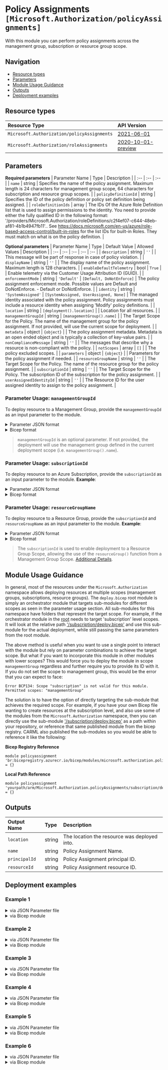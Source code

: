 # Policy Assignments `[Microsoft.Authorization/policyAssignments]`

With this module you can perform policy assignments across the management group, subscription or resource group scope.

## Navigation

- [Resource types](#Resource-types)
- [Parameters](#Parameters)
- [Module Usage Guidance](#Module-Usage-Guidance)
- [Outputs](#Outputs)
- [Deployment examples](#Deployment-examples)

## Resource types

| Resource Type | API Version |
| :-- | :-- |
| `Microsoft.Authorization/policyAssignments` | [2021-06-01](https://docs.microsoft.com/en-us/azure/templates/Microsoft.Authorization/2021-06-01/policyAssignments) |
| `Microsoft.Authorization/roleAssignments` | [2020-10-01-preview](https://docs.microsoft.com/en-us/azure/templates/Microsoft.Authorization/2020-10-01-preview/roleAssignments) |

## Parameters

**Required parameters**
| Parameter Name | Type | Description |
| :-- | :-- | :-- |
| `name` | string | Specifies the name of the policy assignment. Maximum length is 24 characters for management group scope, 64 characters for subscription and resource group scopes. |
| `policyDefinitionId` | string | Specifies the ID of the policy definition or policy set definition being assigned. |
| `roleDefinitionIds` | array | The IDs Of the Azure Role Definition list that is used to assign permissions to the identity. You need to provide either the fully qualified ID in the following format: '/providers/Microsoft.Authorization/roleDefinitions/c2f4ef07-c644-48eb-af81-4b1b4947fb11'.. See https://docs.microsoft.com/en-us/azure/role-based-access-control/built-in-roles for the list IDs for built-in Roles. They must match on what is on the policy definition. |

**Optional parameters**
| Parameter Name | Type | Default Value | Allowed Values | Description |
| :-- | :-- | :-- | :-- | :-- |
| `description` | string | `''` |  | This message will be part of response in case of policy violation. |
| `displayName` | string | `''` |  | The display name of the policy assignment. Maximum length is 128 characters. |
| `enableDefaultTelemetry` | bool | `True` |  | Enable telemetry via the Customer Usage Attribution ID (GUID). |
| `enforcementMode` | string | `'Default'` | `[Default, DoNotEnforce]` | The policy assignment enforcement mode. Possible values are Default and DoNotEnforce. - Default or DoNotEnforce. |
| `identity` | string | `'SystemAssigned'` | `[SystemAssigned, UserAssigned, None]` | The managed identity associated with the policy assignment. Policy assignments must include a resource identity when assigning 'Modify' policy definitions. |
| `location` | string | `[deployment().location]` |  | Location for all resources. |
| `managementGroupId` | string | `[managementGroup().name]` |  | The Target Scope for the Policy. The name of the management group for the policy assignment. If not provided, will use the current scope for deployment. |
| `metadata` | object | `{object}` |  | The policy assignment metadata. Metadata is an open ended object and is typically a collection of key-value pairs. |
| `nonComplianceMessage` | string | `''` |  | The messages that describe why a resource is non-compliant with the policy. |
| `notScopes` | array | `[]` |  | The policy excluded scopes. |
| `parameters` | object | `{object}` |  | Parameters for the policy assignment if needed. |
| `resourceGroupName` | string | `''` |  | The Target Scope for the Policy. The name of the resource group for the policy assignment. |
| `subscriptionId` | string | `''` |  | The Target Scope for the Policy. The subscription ID of the subscription for the policy assignment. |
| `userAssignedIdentityId` | string | `''` |  | The Resource ID for the user assigned identity to assign to the policy assignment. |


### Parameter Usage: `managementGroupId`

To deploy resource to a Management Group, provide the `managementGroupId` as an input parameter to the module.

<details>

<summary>Parameter JSON format</summary>

```json
"managementGroupId": {
    "value": "contoso-group"
}
```

</details>


<details>

<summary>Bicep format</summary>

```bicep
managementGroupId: 'contoso-group'
```

</details>
<p>

> `managementGroupId` is an optional parameter. If not provided, the deployment will use the management group defined in the current deployment scope (i.e. `managementGroup().name`).

### Parameter Usage: `subscriptionId`

To deploy resource to an Azure Subscription, provide the `subscriptionId` as an input parameter to the module. **Example**:

<details>

<summary>Parameter JSON format</summary>

```json
"subscriptionId": {
    "value": "12345678-b049-471c-95af-123456789012"
}
```

</details>

<details>

<summary>Bicep format</summary>

```bicep
subscriptionId: '12345678-b049-471c-95af-123456789012'
```

</details>
<p>

### Parameter Usage: `resourceGroupName`

To deploy resource to a Resource Group, provide the `subscriptionId` and `resourceGroupName` as an input parameter to the module. **Example**:

<details>

<summary>Parameter JSON format</summary>

```json
"subscriptionId": {
    "value": "12345678-b049-471c-95af-123456789012"
},
"resourceGroupName": {
    "value": "target-resourceGroup"
}
```

</details>


<details>

<summary>Bicep format</summary>

```bicep
subscriptionId: '12345678-b049-471c-95af-123456789012'
resourceGroupName: 'target-resourceGroup'
```

</details>
<p>

> The `subscriptionId` is used to enable deployment to a Resource Group Scope, allowing the use of the `resourceGroup()` function from a Management Group Scope. [Additional Details](https://github.com/Azure/bicep/pull/1420).

## Module Usage Guidance

In general, most of the resources under the `Microsoft.Authorization` namespace allows deploying resources at multiple scopes (management groups, subscriptions, resource groups). The `deploy.bicep` root module is simply an orchestrator module that targets sub-modules for different scopes as seen in the parameter usage section. All sub-modules for this namespace have folders that represent the target scope. For example, if the orchestrator module in the [root](deploy.bicep) needs to target 'subscription' level scopes. It will look at the relative path ['/subscription/deploy.bicep'](./subscription/deploy.bicep) and use this sub-module for the actual deployment, while still passing the same parameters from the root module.

The above method is useful when you want to use a single point to interact with the module but rely on parameter combinations to achieve the target scope. But what if you want to incorporate this module in other modules with lower scopes? This would force you to deploy the module in scope `managementGroup` regardless and further require you to provide its ID with it. If you do not set the scope to management group, this would be the error that you can expect to face:

```bicep
Error BCP134: Scope "subscription" is not valid for this module. Permitted scopes: "managementGroup"
```

The solution is to have the option of directly targeting the sub-module that achieves the required scope. For example, if you have your own Bicep file wanting to create resources at the subscription level, and also use some of the modules from the `Microsoft.Authorization` namespace, then you can directly use the sub-module ['/subscription/deploy.bicep'](./subscription/deploy.bicep) as a path within your repository, or reference that same published module from the bicep registry. CARML also published the sub-modules so you would be able to reference it like the following:

**Bicep Registry Reference**
```bicep
module policyassignment 'br:bicepregistry.azurecr.io/bicep/modules/microsoft.authorization.policyassignments.subscription:version' = {}
```
**Local Path Reference**
```bicep
module policyassignment 'yourpath/arm/Microsoft.Authorization.policyAssignments/subscription/deploy.bicep' = {}
```

## Outputs

| Output Name | Type | Description |
| :-- | :-- | :-- |
| `location` | string | The location the resource was deployed into. |
| `name` | string | Policy Assignment Name. |
| `principalId` | string | Policy Assignment principal ID. |
| `resourceId` | string | Policy Assignment resource ID. |

## Deployment examples

<h3>Example 1</h3>

<details>

<summary>via JSON Parameter file</summary>

```json
{
    "$schema": "https://schema.management.azure.com/schemas/2019-04-01/deploymentParameters.json#",
    "contentVersion": "1.0.0.0",
    "parameters": {
        "name": {
            "value": "<<namePrefix>>-min-mg-polAss"
        },
        "policyDefinitionID": {
            "value": "/providers/Microsoft.Authorization/policyDefinitions/06a78e20-9358-41c9-923c-fb736d382a4d"
        }
    }
}
```

</details>

<details>

<summary>via Bicep module</summary>

```bicep
module policyAssignments './Microsoft.Authorization/policyAssignments/deploy.bicep' = {
  name: '${uniqueString(deployment().name)}-policyAssignments'
  params: {
    name: '<<namePrefix>>-min-mg-polAss'
    policyDefinitionID: '/providers/Microsoft.Authorization/policyDefinitions/06a78e20-9358-41c9-923c-fb736d382a4d'
  }
}
```

</details>
<p>

<h3>Example 2</h3>

<details>

<summary>via JSON Parameter file</summary>

```json
{
    "$schema": "https://schema.management.azure.com/schemas/2019-04-01/deploymentParameters.json#",
    "contentVersion": "1.0.0.0",
    "parameters": {
        "name": {
            "value": "<<namePrefix>>-mg-polAss"
        },
        "displayName": {
            "value": "[Display Name] Policy Assignment at the management group scope"
        },
        "description": {
            "value": "[Description] Policy Assignment at the management group scope"
        },
        "policyDefinitionId": {
            "value": "/providers/Microsoft.Authorization/policyDefinitions/4f9dc7db-30c1-420c-b61a-e1d640128d26"
        },
        "parameters": {
            "value": {
                "tagName": {
                    "value": "env"
                },
                "tagValue": {
                    "value": "prod"
                }
            }
        },
        "nonComplianceMessage": {
            "value": "Violated Policy Assignment - This is a Non Compliance Message"
        },
        "enforcementMode": {
            "value": "DoNotEnforce"
        },
        "metadata": {
            "value": {
                "category": "Security",
                "version": "1.0"
            }
        },
        "location": {
            "value": "australiaeast"
        },
        "notScopes": {
            "value": [
                "/subscriptions/<<subscriptionId>>/resourceGroups/validation-rg"
            ]
        },
        "identity": {
            "value": "SystemAssigned"
        },
        "roleDefinitionIds": {
            "value": [
                "/providers/microsoft.authorization/roleDefinitions/b24988ac-6180-42a0-ab88-20f7382dd24c"
            ]
        },
        "managementGroupId": {
            "value": "<<managementGroupId>>"
        }
    }
}
```

</details>

<details>

<summary>via Bicep module</summary>

```bicep
module policyAssignments './Microsoft.Authorization/policyAssignments/deploy.bicep' = {
  name: '${uniqueString(deployment().name)}-policyAssignments'
  params: {
    name: '<<namePrefix>>-mg-polAss'
    displayName: '[Display Name] Policy Assignment at the management group scope'
    description: '[Description] Policy Assignment at the management group scope'
    policyDefinitionId: '/providers/Microsoft.Authorization/policyDefinitions/4f9dc7db-30c1-420c-b61a-e1d640128d26'
    parameters: {
      tagName: {
        value: 'env'
      }
      tagValue: {
        value: 'prod'
      }
    }
    nonComplianceMessage: 'Violated Policy Assignment - This is a Non Compliance Message'
    enforcementMode: 'DoNotEnforce'
    metadata: {
      category: 'Security'
      version: '1.0'
    }
    location: 'australiaeast'
    notScopes: [
      '/subscriptions/<<subscriptionId>>/resourceGroups/validation-rg'
    ]
    identity: 'SystemAssigned'
    roleDefinitionIds: [
      '/providers/microsoft.authorization/roleDefinitions/b24988ac-6180-42a0-ab88-20f7382dd24c'
    ]
    managementGroupId: '<<managementGroupId>>'
  }
}
```

</details>
<p>

<h3>Example 3</h3>

<details>

<summary>via JSON Parameter file</summary>

```json
{
    "$schema": "https://schema.management.azure.com/schemas/2019-04-01/deploymentParameters.json#",
    "contentVersion": "1.0.0.0",
    "parameters": {
        "name": {
            "value": "<<namePrefix>>-min-rg-polAss"
        },
        "policyDefinitionID": {
            "value": "/providers/Microsoft.Authorization/policyDefinitions/06a78e20-9358-41c9-923c-fb736d382a4d"
        },
        "subscriptionId": {
            "value": "<<subscriptionId>>"
        },
        "resourceGroupName": {
            "value": "validation-rg"
        }
    }
}
```

</details>

<details>

<summary>via Bicep module</summary>

```bicep
module policyAssignments './Microsoft.Authorization/policyAssignments/deploy.bicep' = {
  name: '${uniqueString(deployment().name)}-policyAssignments'
  params: {
    name: '<<namePrefix>>-min-rg-polAss'
    policyDefinitionID: '/providers/Microsoft.Authorization/policyDefinitions/06a78e20-9358-41c9-923c-fb736d382a4d'
    subscriptionId: '<<subscriptionId>>'
    resourceGroupName: 'validation-rg'
  }
}
```

</details>
<p>

<h3>Example 4</h3>

<details>

<summary>via JSON Parameter file</summary>

```json
{
    "$schema": "https://schema.management.azure.com/schemas/2019-04-01/deploymentParameters.json#",
    "contentVersion": "1.0.0.0",
    "parameters": {
        "name": {
            "value": "<<namePrefix>>-rg-polAss"
        },
        "displayName": {
            "value": "[Display Name] Policy Assignment at the resource group scope"
        },
        "description": {
            "value": "[Description] Policy Assignment at the resource group scope"
        },
        "policyDefinitionId": {
            "value": "/providers/Microsoft.Authorization/policyDefinitions/4f9dc7db-30c1-420c-b61a-e1d640128d26"
        },
        "parameters": {
            "value": {
                "tagName": {
                    "value": "env"
                },
                "tagValue": {
                    "value": "prod"
                }
            }
        },
        "nonComplianceMessage": {
            "value": "Violated Policy Assignment - This is a Non Compliance Message"
        },
        "enforcementMode": {
            "value": "DoNotEnforce"
        },
        "metadata": {
            "value": {
                "category": "Security",
                "version": "1.0"
            }
        },
        "location": {
            "value": "australiaeast"
        },
        "notScopes": {
            "value": [
                "/subscriptions/<<subscriptionId>>/resourceGroups/validation-rg/providers/Microsoft.KeyVault/vaults/adp-<<namePrefix>>-az-kv-x-001"
            ]
        },
        "identity": {
            "value": "UserAssigned"
        },
        "userAssignedIdentityId": {
            "value": "/subscriptions/<<subscriptionId>>/resourcegroups/validation-rg/providers/Microsoft.ManagedIdentity/userAssignedIdentities/adp-<<namePrefix>>-az-msi-x-001"
        },
        "roleDefinitionIds": {
            "value": [
                "/providers/microsoft.authorization/roleDefinitions/b24988ac-6180-42a0-ab88-20f7382dd24c"
            ]
        },
        "subscriptionId": {
            "value": "<<subscriptionId>>"
        },
        "resourceGroupName": {
            "value": "validation-rg"
        }
    }
}
```

</details>

<details>

<summary>via Bicep module</summary>

```bicep
module policyAssignments './Microsoft.Authorization/policyAssignments/deploy.bicep' = {
  name: '${uniqueString(deployment().name)}-policyAssignments'
  params: {
    name: '<<namePrefix>>-rg-polAss'
    displayName: '[Display Name] Policy Assignment at the resource group scope'
    description: '[Description] Policy Assignment at the resource group scope'
    policyDefinitionId: '/providers/Microsoft.Authorization/policyDefinitions/4f9dc7db-30c1-420c-b61a-e1d640128d26'
    parameters: {
      tagName: {
        value: 'env'
      }
      tagValue: {
        value: 'prod'
      }
    }
    nonComplianceMessage: 'Violated Policy Assignment - This is a Non Compliance Message'
    enforcementMode: 'DoNotEnforce'
    metadata: {
      category: 'Security'
      version: '1.0'
    }
    location: 'australiaeast'
    notScopes: [
      '/subscriptions/<<subscriptionId>>/resourceGroups/validation-rg/providers/Microsoft.KeyVault/vaults/adp-<<namePrefix>>-az-kv-x-001'
    ]
    identity: 'UserAssigned'
    userAssignedIdentityId: '/subscriptions/<<subscriptionId>>/resourcegroups/validation-rg/providers/Microsoft.ManagedIdentity/userAssignedIdentities/adp-<<namePrefix>>-az-msi-x-001'
    roleDefinitionIds: [
      '/providers/microsoft.authorization/roleDefinitions/b24988ac-6180-42a0-ab88-20f7382dd24c'
    ]
    subscriptionId: '<<subscriptionId>>'
    resourceGroupName: 'validation-rg'
  }
}
```

</details>
<p>

<h3>Example 5</h3>

<details>

<summary>via JSON Parameter file</summary>

```json
{
    "$schema": "https://schema.management.azure.com/schemas/2019-04-01/deploymentParameters.json#",
    "contentVersion": "1.0.0.0",
    "parameters": {
        "name": {
            "value": "<<namePrefix>>-min-sub-polAss"
        },
        "policyDefinitionID": {
            "value": "/providers/Microsoft.Authorization/policyDefinitions/06a78e20-9358-41c9-923c-fb736d382a4d"
        },
        "subscriptionId": {
            "value": "<<subscriptionId>>"
        }
    }
}
```

</details>

<details>

<summary>via Bicep module</summary>

```bicep
module policyAssignments './Microsoft.Authorization/policyAssignments/deploy.bicep' = {
  name: '${uniqueString(deployment().name)}-policyAssignments'
  params: {
    name: '<<namePrefix>>-min-sub-polAss'
    policyDefinitionID: '/providers/Microsoft.Authorization/policyDefinitions/06a78e20-9358-41c9-923c-fb736d382a4d'
    subscriptionId: '<<subscriptionId>>'
  }
}
```

</details>
<p>

<h3>Example 6</h3>

<details>

<summary>via JSON Parameter file</summary>

```json
{
    "$schema": "https://schema.management.azure.com/schemas/2019-04-01/deploymentParameters.json#",
    "contentVersion": "1.0.0.0",
    "parameters": {
        "name": {
            "value": "<<namePrefix>>-sub-polAss"
        },
        "displayName": {
            "value": "[Display Name] Policy Assignment at the subscription scope"
        },
        "description": {
            "value": "[Description] Policy Assignment at the subscription scope"
        },
        "policyDefinitionId": {
            "value": "/providers/Microsoft.Authorization/policyDefinitions/4f9dc7db-30c1-420c-b61a-e1d640128d26"
        },
        "parameters": {
            "value": {
                "tagName": {
                    "value": "env"
                },
                "tagValue": {
                    "value": "prod"
                }
            }
        },
        "nonComplianceMessage": {
            "value": "Violated Policy Assignment - This is a Non Compliance Message"
        },
        "enforcementMode": {
            "value": "DoNotEnforce"
        },
        "metadata": {
            "value": {
                "category": "Security",
                "version": "1.0"
            }
        },
        "location": {
            "value": "australiaeast"
        },
        "notScopes": {
            "value": [
                "/subscriptions/<<subscriptionId>>/resourceGroups/validation-rg"
            ]
        },
        "identity": {
            "value": "UserAssigned"
        },
        "userAssignedIdentityId": {
            "value": "/subscriptions/<<subscriptionId>>/resourcegroups/validation-rg/providers/Microsoft.ManagedIdentity/userAssignedIdentities/adp-<<namePrefix>>-az-msi-x-001"
        },
        "roleDefinitionIds": {
            "value": [
                "/providers/microsoft.authorization/roleDefinitions/b24988ac-6180-42a0-ab88-20f7382dd24c"
            ]
        },
        "subscriptionId": {
            "value": "<<subscriptionId>>"
        }
    }
}
```

</details>

<details>

<summary>via Bicep module</summary>

```bicep
module policyAssignments './Microsoft.Authorization/policyAssignments/deploy.bicep' = {
  name: '${uniqueString(deployment().name)}-policyAssignments'
  params: {
    name: '<<namePrefix>>-sub-polAss'
    displayName: '[Display Name] Policy Assignment at the subscription scope'
    description: '[Description] Policy Assignment at the subscription scope'
    policyDefinitionId: '/providers/Microsoft.Authorization/policyDefinitions/4f9dc7db-30c1-420c-b61a-e1d640128d26'
    parameters: {
      tagName: {
        value: 'env'
      }
      tagValue: {
        value: 'prod'
      }
    }
    nonComplianceMessage: 'Violated Policy Assignment - This is a Non Compliance Message'
    enforcementMode: 'DoNotEnforce'
    metadata: {
      category: 'Security'
      version: '1.0'
    }
    location: 'australiaeast'
    notScopes: [
      '/subscriptions/<<subscriptionId>>/resourceGroups/validation-rg'
    ]
    identity: 'UserAssigned'
    userAssignedIdentityId: '/subscriptions/<<subscriptionId>>/resourcegroups/validation-rg/providers/Microsoft.ManagedIdentity/userAssignedIdentities/adp-<<namePrefix>>-az-msi-x-001'
    roleDefinitionIds: [
      '/providers/microsoft.authorization/roleDefinitions/b24988ac-6180-42a0-ab88-20f7382dd24c'
    ]
    subscriptionId: '<<subscriptionId>>'
  }
}
```

</details>
<p>
